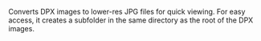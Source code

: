 Converts DPX images to lower-res JPG files for quick viewing. For easy access, it creates a subfolder in the same directory as the root of the DPX images.
